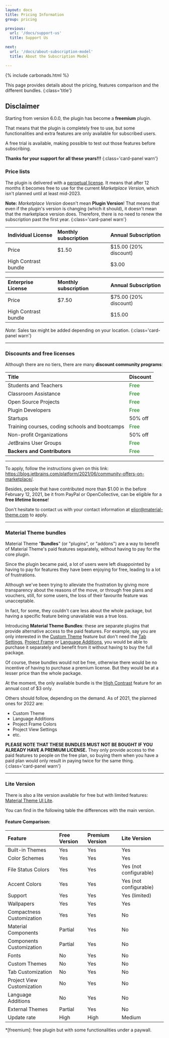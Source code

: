 ```yaml
---
layout: docs
title: Pricing Information
group: pricing

previous:
  url: '/docs/support-us'
  title: Support Us

next:
  url: '/docs/about-subscription-model'
  title: About the Subscription Model

---
```


{% include carbonads.html %}

This page provides details about the pricing, features comparison and the different bundles. 
{:class='title'}

## Disclaimer

Starting from version 6.0.0, the plugin has become a **freemium** plugin. 

That means that the plugin is completely free to use, but some functionalities and extra features are only available for subscribed users.

A free trial is available, making possible to test out those features before subscribing.

**Thanks for your support for all these years!!!**
{:class='card-panel warn'}


### Price lists

The plugin is delivered with a [perpetual license](https://sales.jetbrains.com/hc/en-gb/articles/207240845-What-is-a-perpetual-fallback-license-).
It means that after 12 months it becomes free to use for the current _Marketplace Version_, which isn't planned until at least mid-2023.

**Note:** _Marketplace Version_ doesn't mean **Plugin Version**!
That means that even if the plugin's version is changing (which it should), it doesn't mean that the marketplace version does.
Therefore, there is no need to renew the subscription past the first year.
{:class='card-panel warn'}

| Individual License   | Monthly subscription | Annual Subscription   |
|:---------------------|:---------------------|:----------------------|
| Price                | $1.50                | $15.00 (20% discount) |
| High Contrast bundle |                      | $3.00                 |

| Enterprise License     | Monthly subscription | Annual Subscription   |
|:-----------------------|:---------------------|:----------------------|
| Price                  | $7.50                | $75.00 (20% discount) |
| High Contrast bundle   |                      | $15.00                |

*Note*: Sales tax might be added depending on your location.
{:class='card-panel warn'}

---

### Discounts and free licenses

Although there are no tiers, there are many **discount community programs**:

| Title                                          | Discount                              |
|:-----------------------------------------------|:--------------------------------------|
| Students and Teachers                          | <span style="color:green">Free</span> |
| Classroom Assistance                           | <span style="color:green">Free</span> |
| Open Source Projects                           | <span style="color:green">Free</span> |
| Plugin Developers                              | <span style="color:green">Free</span> |
| Startups                                       | 50% off                               |
| Training courses, coding schools and bootcamps | <span style="color:green">Free</span> |
| Non-profit Organizations                       | 50% off                               |
| JetBrains User Groups                          | <span style="color:green">Free</span> |
| **Backers and Contributors**                   | <span style="color:green">Free</span> |

----
To apply, follow the instructions given on this link: <https://blog.jetbrains.com/platform/2021/06/community-offers-on-marketplace/>.


Besides, people that have contributed more than $1.00 in the before February 12, 2021, be it from PayPal or OpenCollective,
can be eligible for a **free lifetime license**!

Don't hesitate to contact us with your contact information at <elior@material-theme.com> to apply.

---

### Material Theme bundles

Material Theme "**Bundles**" (or "plugins", or "addons") are a way to benefit of Material Theme's paid features separately,
without having to pay for the core plugin.

Since the plugin became paid, a lot of users were left disappointed by having to pay for features they have been enjoying for free,
leading to a lot of frustrations.

Although we've been trying to alleviate the frustration by giving more transparency about the reasons of the move,
or through free plans and vouchers, still, for some users, the loss of their favourite feature was unacceptable.

In fact, for some, they couldn't care less about the whole package, but having a specific feature being unavailable was a true loss.

Introducing **Material Theme Bundles**: these are separate plugins that provide alternative access to the paid features.
For example, say you are only interested in the [Custom Theme](/docs/configuration/custom-themes) feature 
but don't need the [Tab Settings](/docs/configuration/tab-settings.md),
[Project Frame](/docs/configuration/project-frame-settings.md) or [Language Additions](configuration/color-scheme-additions), 
you would be able to purchase it separately and benefit from it without having to buy the full package.

Of course, these bundles would not be free, otherwise there would be no incentive of having to purchase a premium license.
But they would be at a lesser price than the whole package.

At the moment,
the only available bundle is the [High Contrast](https://plugins.jetbrains.com/plugin/17456-material-theme-ui-high-contrast) feature for an annual cost of $3 only.

Others should follow, depending on the demand. As of 2021, the planned ones for 2022 are:
- Custom Theme
- Language Additions
- Project Frame Colors
- Project View Settings
- etc.

**PLEASE NOTE THAT THESE BUNDLES MUST NOT BE BOUGHT IF YOU ALREADY HAVE A PREMIUM LICENSE.**
They only provide access to the paid features to people on the free plan,
so buying them when you have a paid plan would only result in paying twice for the same thing.
{:class='card-panel warn'}


---

### Lite Version

There is also a lite version available for free but with limited features: [Material Theme UI Lite](https://plugins.jetbrains.com/plugin/12124-material-theme-ui-lite).

You can find in the following table the differences with the main version.

#### Feature Comparison:

| Feature                    | Free Version | Premium Version | Lite Version           |
|:---------------------------|:-------------|:----------------|:-----------------------|
| Built-in Themes            | Yes          | Yes             | Yes                    |
| Color Schemes              | Yes          | Yes             | Yes                    |
| File Status Colors         | Yes          | Yes             | Yes (not configurable) |
| Accent Colors              | Yes          | Yes             | Yes (not configurable) |
| Support                    | Yes          | Yes             | Yes (limited)          |
| Wallpapers                 | Yes          | Yes             | Yes                    |
| Compactness Customization  | Yes          | Yes             | No                     |
| Material Components        | Partial      | Yes             | No                     |
| Components Customization   | Partial      | Yes             | No                     |
| Fonts                      | No           | Yes             | No                     |
| Custom Themes              | No           | Yes             | No                     |
| Tab Customization          | No           | Yes             | No                     |
| Project View Customization | No           | Yes             | No                     |
| Language Additions         | No           | Yes             | No                     |
| External Themes            | Partial      | Yes             | No                     |
| Update rate                | High         | High            | Medium                 |



*[freemium]: free plugin but with some functionalities under a paywall.
